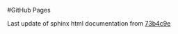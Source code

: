 #GitHub Pages

Last update of sphinx html documentation from [73b4c9e](https://github.com/Prismadic/tractor-beam/tree/73b4c9e41f6a602d9ba62896c2d45ad7390cd008)
